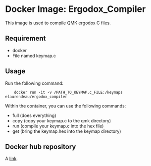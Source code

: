 # Docker Image: Ergodox_Compiler #

This image is used to compile QMK ergodox C files.

## Requirement ##
* docker
* File named keymap.c

## Usage ##

Run the following command:

``` 
    docker run -it -v /PATH_TO_KEYMAP.c_FILE:/keymaps elaurendeau/ergodox_compiler 
```

Within the container, you can use the following commands:
* full (does everything)
* copy (copy your keymap.c to the qmk directory)
* run (compile your keymap.c into the hex file)
* get (bring the keymap.hex into the keymap directory)

## Docker hub repository ##

A [link](https://hub.docker.com/r/elaurendeau/ergodox_compiler "here").
